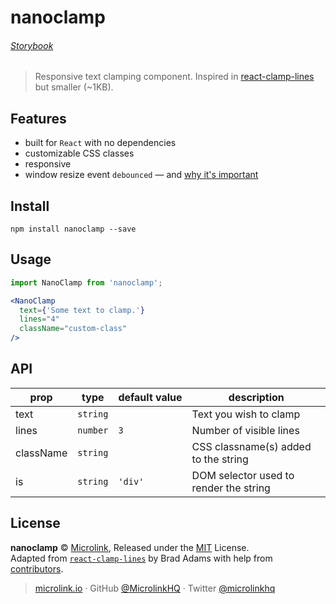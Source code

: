 # nanoclamp

###### [Storybook](https://nanoclamp.netlify.com/)

> Responsive text clamping component. Inspired in [react-clamp-lines](https://github.com/zoltantothcom/react-clamp-lines) but smaller (~1KB).

## Features
 - built for `React` with no dependencies
 - customizable CSS classes
 - responsive
 - window resize event `debounced` &mdash; and [why it's important](https://davidwalsh.name/javascript-debounce-function)

## Install

```
npm install nanoclamp --save
```


## Usage
```jsx
import NanoClamp from 'nanoclamp';

<NanoClamp
  text={'Some text to clamp.'}
  lines="4"
  className="custom-class"
/>

```

## API

prop | type | default&#160;value | description |
-----|------|--------------------|-------------|
text | `string` |  | Text you wish to clamp
lines | `number` | `3` | Number of visible lines
className | `string` |  | CSS classname(s) added to the string
is | `string` | `'div'` | DOM selector used to render the string

## License

**nanoclamp** © [Microlink](https://microlink.io), Released under the [MIT](https://github.com/microlinkhq/nanoclamp/blob/master/LICENSE.md) License.<br>
Adapted from [`react-clamp-lines`](https://github.com/zoltantothcom/react-clamp-lines) by Brad Adams with help from [contributors](https://github.com/microlinkhq/nanoclamp/contributors).

> [microlink.io](https://microlink.io) · GitHub [@MicrolinkHQ](https://github.com/microlinkhq) · Twitter [@microlinkhq](https://twitter.com/microlinkhq)
